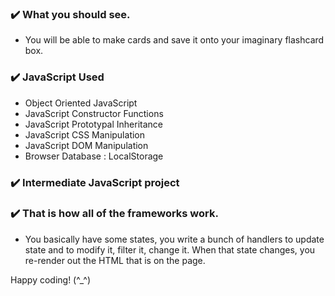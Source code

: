 ### :heavy_check_mark: What you should see.
-  You will be able to make cards and save it onto your imaginary flashcard box.
### :heavy_check_mark: JavaScript Used
- Object Oriented JavaScript
- JavaScript Constructor Functions
- JavaScript Prototypal Inheritance
- JavaScript CSS Manipulation
- JavaScript DOM Manipulation
- Browser Database : LocalStorage
### :heavy_check_mark: Intermediate JavaScript project

### :heavy_check_mark: That is how all of the frameworks work.
- You basically have some states, you write a bunch of handlers to update state and to modify it, filter it, change it. When that state changes, you re-render out the HTML that is on the page.

Happy coding! (^_^)